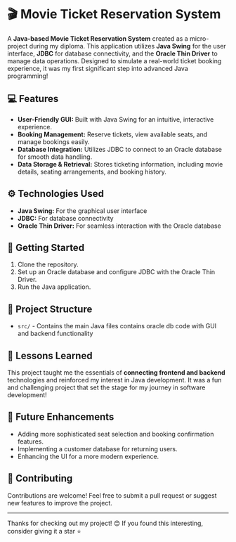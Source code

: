 # 🎬 Movie Ticket Reservation System

A **Java-based Movie Ticket Reservation System** created as a micro-project during my diploma. This application utilizes **Java Swing** for the user interface, **JDBC** for database connectivity, and the **Oracle Thin Driver** to manage data operations. Designed to simulate a real-world ticket booking experience, it was my first significant step into advanced Java programming!

## 💻 Features
- **User-Friendly GUI:** Built with Java Swing for an intuitive, interactive experience.
- **Booking Management:** Reserve tickets, view available seats, and manage bookings easily.
- **Database Integration:** Utilizes JDBC to connect to an Oracle database for smooth data handling.
- **Data Storage & Retrieval:** Stores ticketing information, including movie details, seating arrangements, and booking history.

## ⚙️ Technologies Used
- **Java Swing:** For the graphical user interface
- **JDBC:** For database connectivity
- **Oracle Thin Driver:** For seamless interaction with the Oracle database

## 🚀 Getting Started
1. Clone the repository.
2. Set up an Oracle database and configure JDBC with the Oracle Thin Driver.
3. Run the Java application.

## 📂 Project Structure
- `src/` - Contains the main Java files contains oracle db code with GUI and backend functionality

## 🌟 Lessons Learned
This project taught me the essentials of **connecting frontend and backend** technologies and reinforced my interest in Java development. It was a fun and challenging project that set the stage for my journey in software development!

## 📝 Future Enhancements
- Adding more sophisticated seat selection and booking confirmation features.
- Implementing a customer database for returning users.
- Enhancing the UI for a more modern experience.

## 🤝 Contributing
Contributions are welcome! Feel free to submit a pull request or suggest new features to improve the project.

---

Thanks for checking out my project! 😊 If you found this interesting, consider giving it a star ⭐
